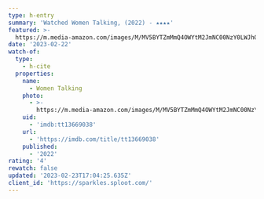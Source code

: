 ```yaml
---
type: h-entry
summary: 'Watched Women Talking, (2022) - ★★★★'
featured: >-
  https://m.media-amazon.com/images/M/MV5BYTZmMmQ4OWYtM2JmNC00NzY0LWJhODUtOTRmMWMyOTU4OWQ4XkEyXkFqcGdeQXVyMjkwOTAyMDU@._V1_SX300.jpg
date: '2023-02-22'
watch-of:
  type:
    - h-cite
  properties:
    name:
      - Women Talking
    photo:
      - >-
        https://m.media-amazon.com/images/M/MV5BYTZmMmQ4OWYtM2JmNC00NzY0LWJhODUtOTRmMWMyOTU4OWQ4XkEyXkFqcGdeQXVyMjkwOTAyMDU@._V1_SX300.jpg
    uid:
      - 'imdb:tt13669038'
    url:
      - 'https://imdb.com/title/tt13669038'
    published:
      - '2022'
rating: '4'
rewatch: false
updated: '2023-02-23T17:04:25.635Z'
client_id: 'https://sparkles.sploot.com/'
---
```



